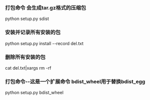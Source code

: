 ### 打包命令 会生成tar.gz格式的压缩包
python setup.py sdist
### 安装并记录所有安装的包
python setup.py install --record del.txt
### 删除所有安装的包
cat del.txt|xargs rm -rf


### 打包命令--这是一个扩展命令 bdist_wheel用于替换bdist_egg 
python setup.py bdist_wheel